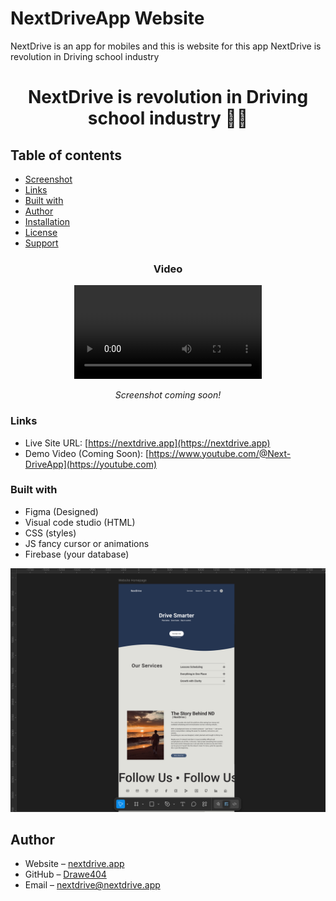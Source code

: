 # NextDriveApp Website
NextDrive is an app for mobiles and this is website for this app
NextDrive is revolution in Driving school industry

<div align="center">

# NextDrive is revolution in Driving school industry 🚗📅

</div>

## Table of contents

- [Screenshot](#screenshot)
- [Links](#links)
- [Built with](#built-with)
- [Author](#author)
- [Installation](#installation)
- [License](#license)
- [Support](#support)

<div align="center">

### Video
 
![](readmeAssets/video.mp4 )

<!--  
Add your screenshots here when ready!  
Example:  
### What screenshots to add later?

- Homepage UI with calendar and session booking  
- Teacher dashboard view  
- Student booking flow  
- Mobile responsive views  
- Chat feature screenshot  
- Any analytics or stats dashboard screenshot


or GIF showing app in action  
-->

*Screenshot coming soon!*

</div>

### Links

- Live Site URL: [https://nextdrive.app](https://nextdrive.app)  
- Demo Video (Coming Soon): [https://www.youtube.com/@Next-DriveApp](https://youtube.com)

### Built with

- Figma (Designed)
- Visual code studio (HTML)
- CSS (styles)
- JS fancy cursor or animations
- Firebase (your database)

![](readmeAssets/Screen.png) 

## Author

- Website – [nextdrive.app](https://nextdrive.app)  
- GitHub – [Drawe404](https://github.com/Drawe404)  
- Email – nextdrive@nextdrive.app

<div align="center">

<!-- 
┌───────────────────┐              ┌──────────────────┐
│                   │              │ YT:@Next-DriveApp│
│  Follow For More  │  ──────────► │                  │
│                   │              │ Git: Drawe404    │
└───────────────────┘              └──────────────────┘
 -->

